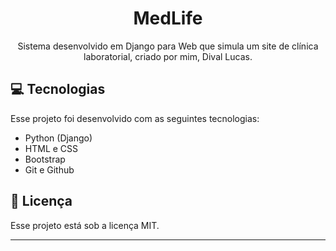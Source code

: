 <h1 align="center"> MedLife </h1>

<p align="center">
Sistema desenvolvido em Django para Web que simula um site de clínica laboratorial, criado por mim, Dival Lucas.
</p>


## 💻 Tecnologias

Esse projeto foi desenvolvido com as seguintes tecnologias:

- Python (Django)
- HTML e CSS
- Bootstrap
- Git e Github

## 📑 Licença

Esse projeto está sob a licença MIT.

---
